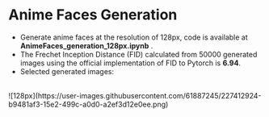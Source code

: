 # Anime Faces Generation
* Generate anime faces at the resolution of 128px, code is available at **AnimeFaces_generation_128px.ipynb** . <br>
* The Frechet Inception Distance (FID) calculated from 50000 generated images using the official implementation of FID to Pytorch is **6.94**. <br>
* Selected generated images: <br>
<br>
![128px](https://user-images.githubusercontent.com/61887245/227412924-b9481af3-15e2-499c-a0d0-a2ef3d12e0ee.png)
